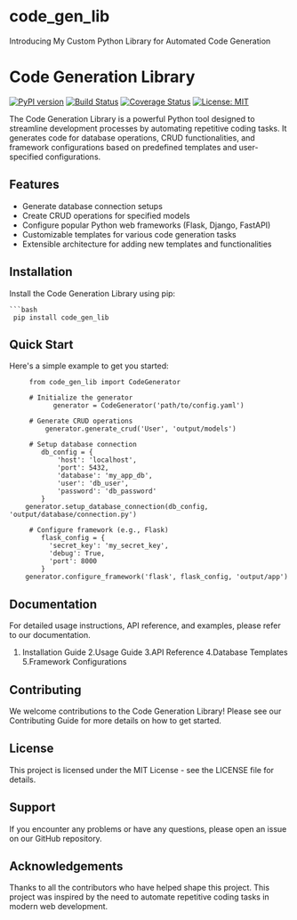 # code_gen_lib
Introducing My Custom Python Library for Automated Code Generation

# Code Generation Library

[![PyPI version](https://badge.fury.io/py/code_gen_lib.svg)](https://badge.fury.io/py/code_gen_lib)
[![Build Status](https://travis-ci.org/Pabitra3/code_gen_lib.svg?branch=main)](https://travis-ci.org/Pabitra3/code_gen_lib)
[![Coverage Status](https://coveralls.io/repos/github/Pabitra3/code_gen_lib/badge.svg?branch=main)](https://coveralls.io/github/Pabitra3/code_gen_lib?branch=main)
[![License: MIT](https://img.shields.io/badge/License-MIT-yellow.svg)](https://opensource.org/licenses/MIT)

The Code Generation Library is a powerful Python tool designed to streamline development processes by automating repetitive coding tasks. It generates code for database operations, CRUD functionalities, and framework configurations based on predefined templates and user-specified configurations.

## Features

- Generate database connection setups
- Create CRUD operations for specified models
- Configure popular Python web frameworks (Flask, Django, FastAPI)
- Customizable templates for various code generation tasks
- Extensible architecture for adding new templates and functionalities

## Installation

Install the Code Generation Library using pip:

    ```bash
     pip install code_gen_lib

## Quick Start
   Here's a simple example to get you started:
         
         from code_gen_lib import CodeGenerator

         # Initialize the generator
               generator = CodeGenerator('path/to/config.yaml')

         # Generate CRUD operations
             generator.generate_crud('User', 'output/models')

         # Setup database connection
            db_config = {
                'host': 'localhost',
                'port': 5432,
                'database': 'my_app_db',
                'user': 'db_user',
                'password': 'db_password'
            }
        generator.setup_database_connection(db_config, 'output/database/connection.py')

         # Configure framework (e.g., Flask)
            flask_config = {
              'secret_key': 'my_secret_key',
              'debug': True,
              'port': 8000
            }
        generator.configure_framework('flask', flask_config, 'output/app')

## Documentation
   For detailed usage instructions, API reference, and examples, please refer to our documentation.

   1. Installation Guide
   2.Usage Guide
   3.API Reference
   4.Database Templates
   5.Framework Configurations

## Contributing
   We welcome contributions to the Code Generation Library! Please see our Contributing Guide for more details on how to get started.

## License
  This project is licensed under the MIT License - see the LICENSE file for details.

## Support
   If you encounter any problems or have any questions, please open an issue on our GitHub repository.

## Acknowledgements

   Thanks to all the contributors who have helped shape this project.
   This project was inspired by the need to automate repetitive coding tasks in modern web development.
